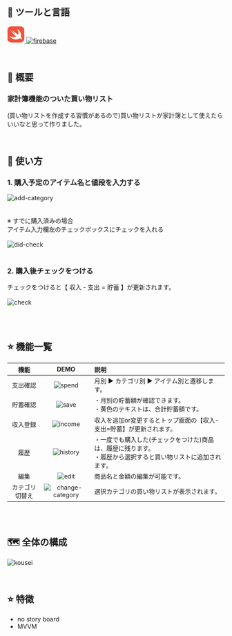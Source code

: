 
## 🔧 ツールと言語
<a href="https://developer.apple.com/swift/" target="_blank" rel="noreferrer"> <img src="https://raw.githubusercontent.com/devicons/devicon/master/icons/swift/swift-original.svg" alt="swift" width="40" height="40"/> </a>
<a href="https://firebase.google.com/" target="_blank" rel="noreferrer"> <img src="https://www.vectorlogo.zone/logos/firebase/firebase-icon.svg" alt="firebase" width="40" height="40"/> </a>

<br>

## 💬 概要
### 家計簿機能のついた買い物リスト
(買い物リストを作成する習慣があるので)買い物リストが家計簿として使えたらいいなと思って作りました。

<br>

## 📃 使い方
### 1. 購入予定のアイテム名と値段を入力する<br>
![add-category](https://user-images.githubusercontent.com/98724087/151995062-4d6fe572-3fc5-4aa2-a5b6-8e6754b6ed99.gif)<br><br><br>
※ すでに購入済みの場合<br>アイテム入力欄左のチェックボックスにチェックを入れる<br><br>
![did-check](https://user-images.githubusercontent.com/98724087/151993116-b8818514-083c-4b56-bb31-d9ea26770549.gif)<br><br>
### 2. 購入後チェックをつける<br>
チェックをつけると【 収入 - 支出 = 貯蓄 】が更新されます。<br><br>
![check](https://user-images.githubusercontent.com/98724087/151991363-83e24692-0f3b-47c7-bb39-5455389795ad.gif)

<br><br>

## ⭐️ 機能一覧<br>

|機能|DEMO|説明|
|:-:|:-:|:-|
|支出確認|![spend](https://user-images.githubusercontent.com/98724087/151992021-c7404a60-4c79-4bb3-89bf-43edb80b495a.gif)|月別  ►  カテゴリ別  ►  アイテム別と遷移します。|
|貯蓄確認|![save](https://user-images.githubusercontent.com/98724087/151993843-ab9fe745-e86a-46b5-90df-453a8a9f714e.gif)| ・月別の貯蓄額が確認できます。<br> ・黄色のテキストは、合計貯蓄額です。|
|収入登録|![income](https://user-images.githubusercontent.com/98724087/151992223-29a20d80-4f74-4043-bc86-1c0cd52a9b53.gif)|収入を追加or変更するとトップ画面の【収入-支出=貯蓄】が更新されます。|
|履歴|![history](https://user-images.githubusercontent.com/98724087/151992347-f90e737d-c951-48c4-9664-a6b418726dce.gif)|・一度でも購入した(チェックをつけた)商品は、履歴に残ります。<br>・履歴から選択すると買い物リストに追加されます。|
|編集|![edit](https://user-images.githubusercontent.com/98724087/151992416-13cc0dae-6b55-45a0-82af-2bb28de821be.gif)|商品名と金額の編集が可能です。|
|カテゴリ切替え|![change-category](https://user-images.githubusercontent.com/98724087/151992621-7ba6c9a8-d4f3-4c8e-bfed-57e684e43f0c.gif)|選択カテゴリの買い物リストが表示されます。|

<br><br>

## 🗺 全体の構成
![kousei](https://user-images.githubusercontent.com/98724087/152122366-8f4a2bbc-0e27-48d7-bd7b-a7e2b0534ce7.png)

<br>

## ⭐️  特徴
- no story board
- MVVM

